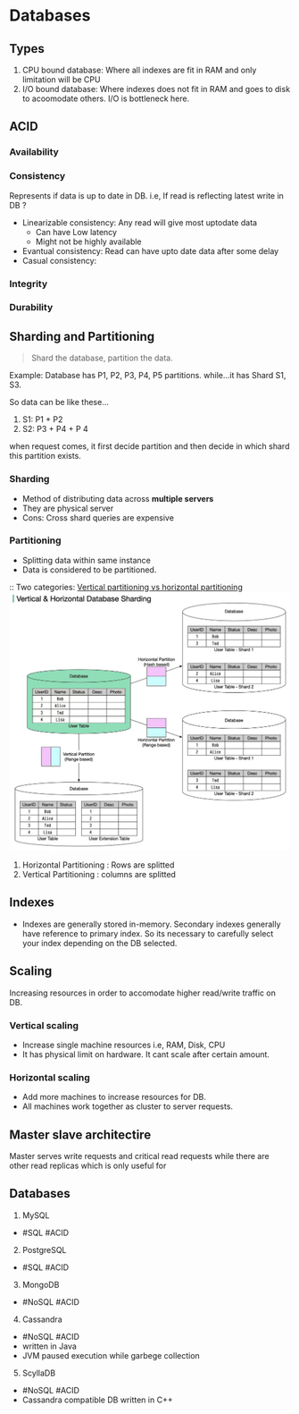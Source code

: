 # Databases

## Types
1. CPU bound database: Where all indexes are fit in RAM and only limitation will be CPU
2. I/O bound database: Where indexes does not fit in RAM and goes to disk to acoomodate others. I/O is bottleneck here.

## ACID

### Availability

### Consistency
Represents if data is up to date in DB. i.e, If read is reflecting latest write in DB ?

- Linearizable consistency: Any read will give most uptodate data
    - Can have Low latency
    - Might not be highly available
- Evantual consistency: Read can have upto date data after some delay
- Casual consistency: 

### Integrity

### Durability

## Sharding and Partitioning
> Shard the database, partition the data.

Example: 
Database has P1, P2, P3, P4, P5 partitions. while...it has
Shard S1, S3.

So data can be like these...
1. S1: P1 + P2
2. S2: P3 + P4 + P 4

when request comes, it first decide partition and then decide in which shard this partition exists.

### Sharding
- Method of distributing data across **multiple servers**
- They are physical server
- Cons: Cross shard queries are expensive

### Partitioning
- Splitting data within same instance
- Data is considered to be partitioned.

:: Two categories:
[Vertical partitioning vs horizontal partitioning](https://blog.bytebytego.com/p/vertical-partitioning-vs-horizontal)
![](/assets/images/horizontal_vertical_partitioning.webp)

1) Horizontal Partitioning  : Rows are splitted
2) Vertical Partitioning    : columns are splitted

## Indexes
- Indexes are generally stored in-memory. Secondary indexes generally have reference to primary index. So its necessary to carefully select your index depending on the DB selected.

## Scaling
Increasing resources in order to accomodate higher read/write traffic on DB.

### Vertical scaling
- Increase single machine resources i.e, RAM, Disk, CPU
- It has physical limit on hardware. It cant scale after certain amount. 

### Horizontal scaling
- Add more machines to increase resources for DB.
- All machines work together as cluster to server requests.

## Master slave architectire
Master serves write requests and critical read requests while there are other read replicas which is only useful for 

## Databases

1) MySQL
- #SQL #ACID 

2) PostgreSQL
- #SQL #ACID

3) MongoDB
- #NoSQL #ACID

4) Cassandra
- #NoSQL #ACID
- written in Java
- JVM paused execution while garbege collection

5) ScyllaDB
- #NoSQL #ACID
- Cassandra compatible DB written in C++

